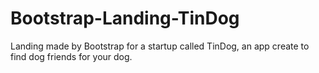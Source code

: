 # Bootstrap-Landing-TinDog
Landing made by Bootstrap for a startup called TinDog, an app create to find dog friends for your dog.
